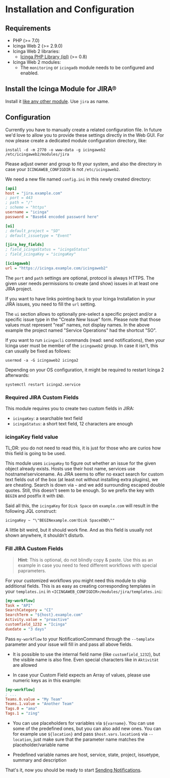 # Installation and Configuration

## Requirements

* PHP (>= 7.0)
* Icinga Web 2 (>= 2.9.0)
* Icinga Web 2 libraries:
  * [Icinga PHP Library (ipl)](https://github.com/Icinga/icinga-php-library) (>= 0.8)
* Icinga Web 2 modules:
  * The `monitoring` or `icingadb` module needs to be configured and enabled.

## Install the Icinga Module for JIRA®

Install it [like any other module](https://icinga.com/docs/icinga-web-2/latest/doc/08-Modules/#installation).
Use `jira` as name.

## Configuration

Currently you have to manually create a related configuration file. In future
we'd love to allow you to provide these settings directly in the Web GUI. For now
please create a dedicated module configuration directory, like:

    install -d -m 2770 -o www-data -g icingaweb2 /etc/icingaweb2/modules/jira

Please adjust owner and group to fit your system, and also the directory in case
your `ICINGAWEB_CONFIGDIR` is not `/etc/icingaweb2`.

We need a new file named `config.ini` in this newly created directory:

```ini
[api]
host = "jira.example.com"
; port = 443
; path = "/"
; scheme = "https"
username = "icinga"
password = "Base64 encoded password here"

[ui]
; default_project = "SO"
; default_issuetype = "Event"

[jira_key_fields]
; field_icingaStatus = "icingaStatus"
; field_icingaKey = "icingaKey"

[icingaweb]
url = "https://icinga.example.com/icingaweb2"
```

The `port` and `path` settings are optional, protocol is always HTTPS. The
given user needs permissions to create (and show) issues in at least one JIRA
project.

If you want to have links pointing back to your Icinga Installation in your
JIRA issues, you need to fill the `url` setting.

The `ui` section allows to optionally pre-select a specific project and/or a
specific issue type in the "Create New Issue" form. Please note that those
values must represent "real" names, not display names. In the above example
the project named "Service Operations" had the shortcut "SO".

If you want to run `icingacli` commands (read: send notifications), then your
Icinga user must be member of the `icingaweb2` group. In case it isn't, this
can usually be fixed as follows:

    usermod -a -G icingaweb2 icinga2

Depending on your OS configuration, it might be required to restart Icinga 2
afterwards:

    systemctl restart icinga2.service

### Required JIRA Custom Fields

This module requires you to create two custom fields in JIRA:

* `icingaKey`: a searchable text field
* `icingaStatus`: a short text field, 12 characters are enough

### icingaKey field value

TL;DR: you do not need to read this, it is just for those who are curios how
this field is going to be used.

This module uses `icingaKey` to figure out whether an issue for the given object
already exists. Hosts use their host name, services use hostname!servicename.
As JIRA seems to offer no exact search for custom text fields out of the box (at
least not without installing extra plugins), we are cheating. Search is down via
`~` and we add surrounding escaped double quotes. Still, this doesn't seem to be
enough. So we prefix the key with `BEGIN` and postfix it with `END`.

Said all this, the `icingaKey` for `Disk Space` on `example.com` will result in the
following JQL construct:

    icingaKey ~ "\"BEGINexample.com!Disk SpaceEND\""

A little bit weird, but it should work fine. And as this field is usually not
shown anywhere, it shouldn't disturb.

### Fill JIRA Custom Fields

> **Hint**: This is optional, do not blindly copy & paste. Use this as an
> example in case you need to feed different workflows with special paprameters.

For your customized workflows you might need this module to ship additional
fields. This is as easy as creating corresponding templates in your `templates.ini`
in `<ICINGAWEB_CONFIGDIR>/modules/jira/templates.ini`:

```ini
[my-workflow]
Task = "API"
SearchCategory = "CI"
SearchTerm = "${host}.example.com"
Activity.value = "proactive"
customfield_1232 = "Icinga"
duedate = "3 days"
```

Pass `my-workflow` to your NotificationCommand through the `--template` parameter
and your issue will fill in and pass all above fields.

* It is possible to use the internal field name (like `customfield_1232`), but
  the visible name is also fine. Even special characters like in `Aktivität` are
  allowed

* In case your Custom Field expects an Array of values, please use numeric keys
  as in this example:

```ini
[my-workflow]
; ...
Teams.0.value = "My Team"
Teams.1.value = "Another Team"
Tags.0 = "ama"
Tags.1 = "zing"
```

* You can use placeholders for variables via `${varname}`. You can use some of
  the predefined ones, but you can also add new ones. You can for example use
  `${location}` and pass `$host.vars.location$` via `--location`, just make sure
  that the parameter name matches the placeholder/variable name

* Predefined variable names are host, service, state, project, issuetype, summary
  and description

That's it, now you should be ready to start [Sending Notifications](10-Notifications.md).
